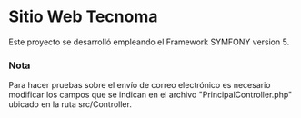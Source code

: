 # Sitio Web Tecnoma 
Este proyecto se desarrolló empleando el Framework SYMFONY version 5.

### Nota
Para hacer pruebas sobre el envío de correo electrónico es necesario modificar los campos que se indican en el archivo "PrincipalController.php"
ubicado en la ruta src/Controller.
